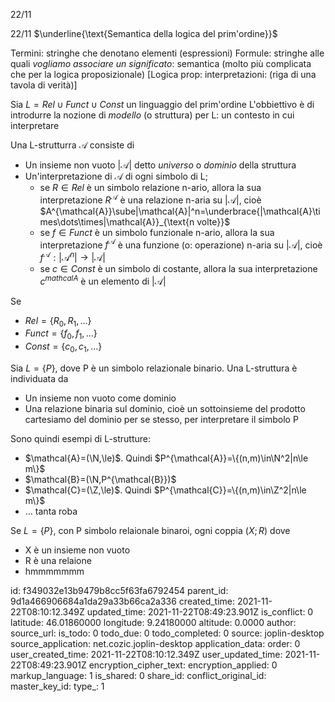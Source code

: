 22/11

22/11
$\underline{\text{Semantica della logica del prim'ordine}}$

Termini: stringhe che denotano elementi (espressioni)
Formule: stringhe alle quali *vogliamo associare un significato*: semantica
(molto più complicata che per la logica proposizionale)
[Logica prop: interpretazioni: (riga di una tavola di verità)]

Sia
$L=Rel\cup Funct\cup Const$
un linguaggio del prim'ordine
L'obbiettivo è di introdurre la nozione di *modello* (o struttura) per L: un contesto in cui interpretare 

Una L-strutturra $\mathcal{A}$ consiste di 
- Un insieme non vuoto $|\mathcal{A}|$ detto *universo* o *dominio* della struttura
- Un'interpretazione di $\mathcal{A}$ di ogni simbolo di L;
	- se $R\in Rel$ è un simbolo relazione n-ario, allora la sua interpretazione $R^{\mathcal{A}}$ è una relazione n-aria su $|\mathcal{A}|$, cioè
$A^{\mathcal{A}}\sube|\mathcal{A}|^n=\underbrace{|\mathcal{A}\times\dots\times|\mathcal{A}}_{\text{n volte}}$
	- se $f\in Funct$ è un simbolo funzionale n-ario, allora la sua interpretazione $f^{\mathcal{A}}$ è una funzione (o: operazione) n-aria su $|\mathcal{A}|$, cioè
$f^{\mathcal{A}}:|\mathcal{A}^n|\rightarrow|\mathcal{A}|$
	- se $c\in Const$ è un simbolo di costante, allora la sua interpretazione $c^{mathcal{A}}$ è un elemento di $|\mathcal{A}|$

Se
- $Rel=\{R_0,R_1,\dots\}$
- $Funct=\{f_0,f_1,\dots\}$
- $Const=\{c_0,c_1,\dots\}$

Sia $L=\{P\}$, dove P è un simbolo relazionale binario.
Una L-struttura è individuata da
- Un insieme non vuoto come dominio
- Una relazione binaria sul dominio, cioè un sottoinsieme del prodotto cartesiamo del dominio per se stesso, per interpretare il simbolo P

Sono quindi esempi di L-strutture:
- $\mathcal{A}=(\N,\le)$. Quindi
$P^{\mathcal{A}}=\{(n,m)\in\N^2|n\le m\}$
- $\mathcal{B}=(\N,P^{\mathcal{B}})$
- $\mathcal{C}=(\Z,\le)$. Quindi
$P^{\mathcal{C}}=\{(n,m)\in\Z^2|n\le m\}$
- $\dots$ tanta roba

Se $L=\{P\}$, con P simbolo relaionale binaroi, ogni coppia
$(X;R)$
dove
- X è un insieme non vuoto
- R è una relaione 
- hmmmmmmm



id: f349032e13b9479b8cc5f63fa6792454
parent_id: 9d1a466906684a1da29a33b66ca2a336
created_time: 2021-11-22T08:10:12.349Z
updated_time: 2021-11-22T08:49:23.901Z
is_conflict: 0
latitude: 46.01860000
longitude: 9.24180000
altitude: 0.0000
author: 
source_url: 
is_todo: 0
todo_due: 0
todo_completed: 0
source: joplin-desktop
source_application: net.cozic.joplin-desktop
application_data: 
order: 0
user_created_time: 2021-11-22T08:10:12.349Z
user_updated_time: 2021-11-22T08:49:23.901Z
encryption_cipher_text: 
encryption_applied: 0
markup_language: 1
is_shared: 0
share_id: 
conflict_original_id: 
master_key_id: 
type_: 1
